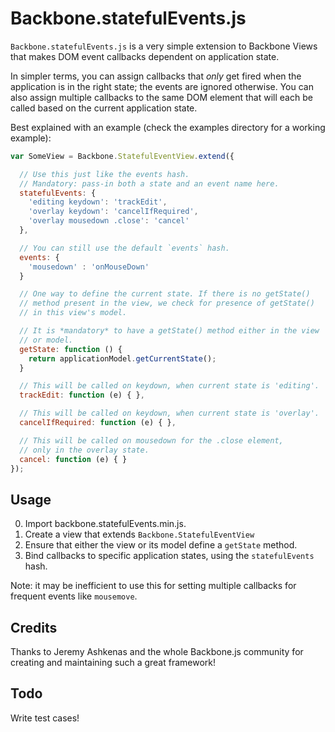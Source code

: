 # Backbone.statefulEvents.js

`Backbone.statefulEvents.js` is a very simple extension to Backbone
Views that makes DOM event callbacks dependent on application state.

In simpler terms, you can assign callbacks that *only* get fired when
the application is in the right state; the events are ignored otherwise.
You can also assign multiple callbacks to the same DOM
element that will each be called based on the current application
state.

Best explained with an example (check the examples directory for a
working example):

```javascript
var SomeView = Backbone.StatefulEventView.extend({

  // Use this just like the events hash.
  // Mandatory: pass-in both a state and an event name here.
  statefulEvents: {
    'editing keydown': 'trackEdit',
    'overlay keydown': 'cancelIfRequired',
    'overlay mousedown .close': 'cancel'
  },

  // You can still use the default `events` hash.
  events: {
    'mousedown' : 'onMouseDown'
  }

  // One way to define the current state. If there is no getState()
  // method present in the view, we check for presence of getState()
  // in this view's model.

  // It is *mandatory* to have a getState() method either in the view
  // or model.
  getState: function () {
    return applicationModel.getCurrentState();
  }

  // This will be called on keydown, when current state is 'editing'.
  trackEdit: function (e) { },

  // This will be called on keydown, when current state is 'overlay'.
  cancelIfRequired: function (e) { },

  // This will be called on mousedown for the .close element,
  // only in the overlay state.
  cancel: function (e) { }
});
```

## Usage

  0. Import backbone.statefulEvents.min.js.
  1. Create a view that extends `Backbone.StatefulEventView`
  2. Ensure that either the view or its model define a `getState`
     method.
  3. Bind callbacks to specific application states, using the
     `statefulEvents` hash.

Note: it may be inefficient to use this for setting multiple callbacks
for frequent events like `mousemove`.

## Credits

Thanks to Jeremy Ashkenas and the whole Backbone.js community for
creating and maintaining such a great framework!

## Todo

Write test cases!
